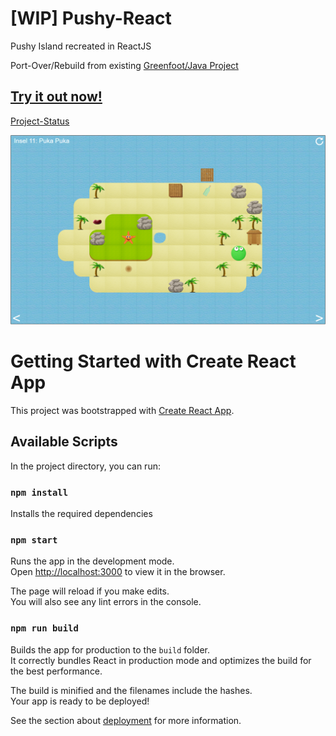 # [WIP] Pushy-React

Pushy Island recreated in ReactJS

Port-Over/Rebuild from existing [Greenfoot/Java Project](https://github.com/FoxtrotSierra6829/PushyGreenfoot)

## [Try it out now!](https://pushy.florian-scheuner.de/)

[Project-Status](https://github.com/FoxtrotSierra6829/Pushy-React/projects/1)

![Preview Image](https://github.com/FoxtrotSierra6829/Pushy-React/blob/master/Preview.png?raw=true)


# Getting Started with Create React App

This project was bootstrapped with [Create React App](https://github.com/facebook/create-react-app).

## Available Scripts

In the project directory, you can run:

### `npm install`

Installs the required dependencies

### `npm start`

Runs the app in the development mode.\
Open [http://localhost:3000](http://localhost:3000) to view it in the browser.

The page will reload if you make edits.\
You will also see any lint errors in the console.

### `npm run build`

Builds the app for production to the `build` folder.\
It correctly bundles React in production mode and optimizes the build for the best performance.

The build is minified and the filenames include the hashes.\
Your app is ready to be deployed!

See the section about [deployment](https://facebook.github.io/create-react-app/docs/deployment) for more information.
